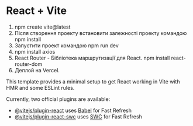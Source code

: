 # React + Vite

1. npm create vite@latest
2. Після створення проекту встановити залежності проекту командою npm install
3. Запустити проект командою npm run dev
4. npm install axios
5. React Router - Бібліотека маршрутизації для React. npm install react-router-dom
6. Деплой на Vercel.

This template provides a minimal setup to get React working in Vite with HMR and some ESLint rules.

Currently, two official plugins are available:

- [@vitejs/plugin-react](https://github.com/vitejs/vite-plugin-react/blob/main/packages/plugin-react/README.md) uses [Babel](https://babeljs.io/) for Fast Refresh
- [@vitejs/plugin-react-swc](https://github.com/vitejs/vite-plugin-react-swc) uses [SWC](https://swc.rs/) for Fast Refresh
